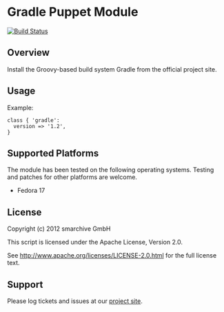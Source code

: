 Gradle Puppet Module
====================

[![Build Status](https://secure.travis-ci.org/smarchive/puppet-gradle.png)](http://travis-ci.org/smarchive/puppet-gradle)

Overview
--------

Install the Groovy-based build system Gradle from the official project site.


Usage
-----

Example:

    class { 'gradle':
      version => '1.2',
    }


Supported Platforms
-------------------

The module has been tested on the following operating systems. Testing and patches for other platforms are welcome.

* Fedora 17


License
-------

Copyright (c) 2012 smarchive GmbH

This script is licensed under the Apache License, Version 2.0.

See http://www.apache.org/licenses/LICENSE-2.0.html for the full license text.


Support
-------

Please log tickets and issues at our [project site](https://github.com/smarchive/puppet-gradle/issues).
